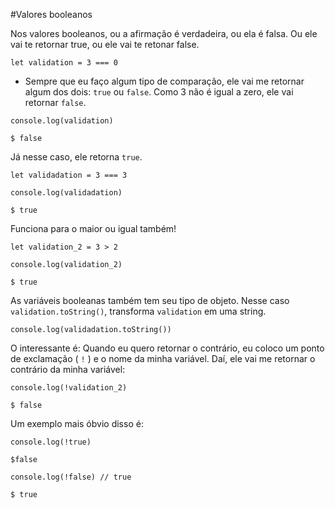 #Valores booleanos

Nos valores booleanos, ou a afirmação é verdadeira, ou ela é falsa. Ou ele vai te retornar true, ou ele vai te retonar false. 
 
```
let validation = 3 === 0  
```
- Sempre que eu faço algum tipo de comparação, ele vai me retornar algum dos dois: `true` ou `false`. Como 3 não é igual a zero, ele vai retornar `false`. 

```
console.log(validation)

$ false
```
Já nesse caso, ele retorna `true`.

```
let validadation = 3 === 3

console.log(validadation) 

$ true
```
Funciona para o maior ou igual também! 

```
let validation_2 = 3 > 2 

console.log(validation_2) 

$ true
```

As variáveis booleanas também tem seu tipo de objeto. Nesse caso `validation.toString()`, transforma `validation` em uma string. 


```
console.log(validadation.toString())
```
O interessante é: Quando eu quero retornar o contrário, eu coloco um ponto de exclamação ( `!` ) e o nome da minha variável. Daí, ele vai me retornar o contrário da minha variável:

```
console.log(!validation_2)

$ false
```

Um exemplo mais óbvio disso é:

```
console.log(!true)

$false
 
console.log(!false) // true

$ true
```
